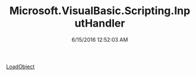 ﻿---
title: Microsoft.VisualBasic.Scripting.InputHandler
date: 6/15/2016 12:52:03 AM
---

[LoadObject](T-Microsoft.VisualBasic.Scripting.InputHandler.LoadObject.html)
